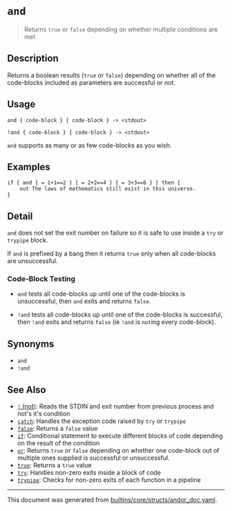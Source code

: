 # `and`

> Returns `true` or `false` depending on whether multiple conditions are met

## Description

Returns a boolean results (`true` or `false`) depending on whether all of the
code-blocks included as parameters are successful or not.

## Usage

```
and { code-block } { code-block } -> <stdout>

!and { code-block } { code-block } -> <stdout>
```

`and` supports as many or as few code-blocks as you wish.

## Examples

```
if { and { = 1+1==2 } { = 2+2==4 } { = 3+3==6 } } then {
    out The laws of mathematics still exist in this universe.
}
```

## Detail

`and` does not set the exit number on failure so it is safe to use inside a `try`
or `trypipe` block.

If `and` is prefixed by a bang then it returns `true` only when all code-blocks
are unsuccessful.

### Code-Block Testing

* `and` tests all code-blocks up until one of the code-blocks is unsuccessful,
  then `and` exits and returns `false`.

* `!and` tests all code-blocks up until one of the code-blocks is successful,
  then `!and` exits and returns `false` (ie `!and` is `not`ing every code-block).

## Synonyms

* `and`
* `!and`


## See Also

* [`!` (not)](../parser/not-func.md):
  Reads the STDIN and exit number from previous process and not's it's condition
* [`catch`](../commands/catch.md):
  Handles the exception code raised by `try` or `trypipe`
* [`false`](../commands/false.md):
  Returns a `false` value
* [`if`](../commands/if.md):
  Conditional statement to execute different blocks of code depending on the result of the condition
* [`or`](../commands/or.md):
  Returns `true` or `false` depending on whether one code-block out of multiple ones supplied is successful or unsuccessful.
* [`true`](../commands/true.md):
  Returns a `true` value
* [`try`](../commands/try.md):
  Handles non-zero exits inside a block of code
* [`trypipe`](../commands/trypipe.md):
  Checks for non-zero exits of each function in a pipeline

<hr/>

This document was generated from [builtins/core/structs/andor_doc.yaml](https://github.com/lmorg/murex/blob/master/builtins/core/structs/andor_doc.yaml).